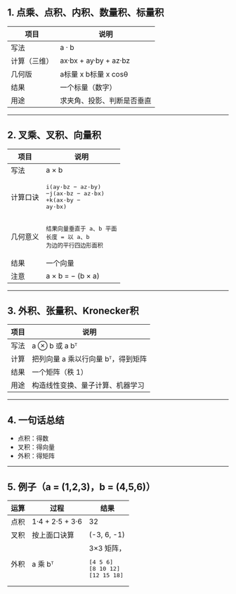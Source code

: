 ## 1. 点乘、点积、内积、数量积、标量积

| 项目 | 说明 |
|---|---|
| 写法 | a · b |
| 计算（三维） | ax·bx + ay·by + az·bz |
| 几何版 | a标量 x b标量 x cosθ |
| 结果 | 一个标量（数字） |
| 用途 | 求夹角、投影、判断是否垂直 |

---

## 2. 叉乘、叉积、向量积

| 项目 | 说明 |
|---|---|
| 写法 | a × b |
| 计算口诀 | <pre>i(ay·bz − az·by)<br>−j(ax·bz − az·bx)<br>+k(ax·by − ay·bx)</pre> |
| 几何意义 | <pre>结果向量垂直于 a、b 平面<br>长度 = 以 a、b 为边的平行四边形面积</pre> |
| 结果 | 一个向量 |
| 注意 | a × b = − (b × a) |

---

## 3. 外积、张量积、Kronecker积

| 项目 | 说明 |
|---|---|
| 写法 | a ⊗ b 或 a bᵀ |
| 计算 | 把列向量 a 乘以行向量 bᵀ，得到矩阵 |
| 结果 | 一个矩阵（秩 1） |
| 用途 | 构造线性变换、量子计算、机器学习 |

---

## 4. 一句话总结

- 点积：得数  
- 叉积：得向量  
- 外积：得矩阵  

---

## 5. 例子（a = (1,2,3)，b = (4,5,6)）

| 运算 | 过程 | 结果 |
|---|---|---|
| 点积 | 1·4 + 2·5 + 3·6 | 32 |
| 叉积 | 按上面口诀算 | (-3, 6, -1) |
| 外积 | a 乘 bᵀ | 3×3 矩阵，<pre>[4  5  6]<br>[8 10 12]<br>[12 15 18]</pre> |
